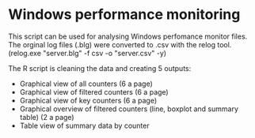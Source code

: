 # Windows performance monitoring

This script can be used for analysing Windows perfomance monitor files. The orginal log files (.blg) were converted to .csv with the relog tool. (relog.exe "server.blg" -f csv -o "server.csv" -y)

The R script is cleaning the data and creating 5 outputs: 

- Graphical view of all counters (6 a page)
- Graphical view of filtered counters (6 a page)
- Graphical view of key counters (6 a page)
- Graphical overview of filtered counters (line, boxplot and summary table) (2 a page)
- Table view of summary data by counter

